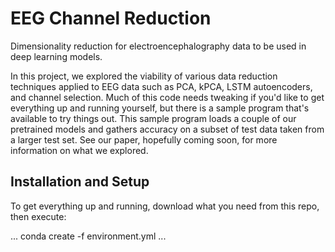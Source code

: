 # EEG Channel Reduction
Dimensionality reduction for electroencephalography data to be used in deep learning models.

In this project, we explored the viability of various data reduction techniques applied to EEG data such as PCA, kPCA, LSTM autoencoders, and channel selection. Much of this code needs tweaking if you'd like to get everything up and running yourself, but there is a sample program that's available to try things out. This sample program loads a couple of our pretrained models and gathers accuracy on a subset of test data taken from a larger test set. See our paper, hopefully coming soon, for more information on what we explored.


## Installation and Setup

To get everything up and running, download what you need from this repo, then execute:

...
conda create -f environment.yml
...
